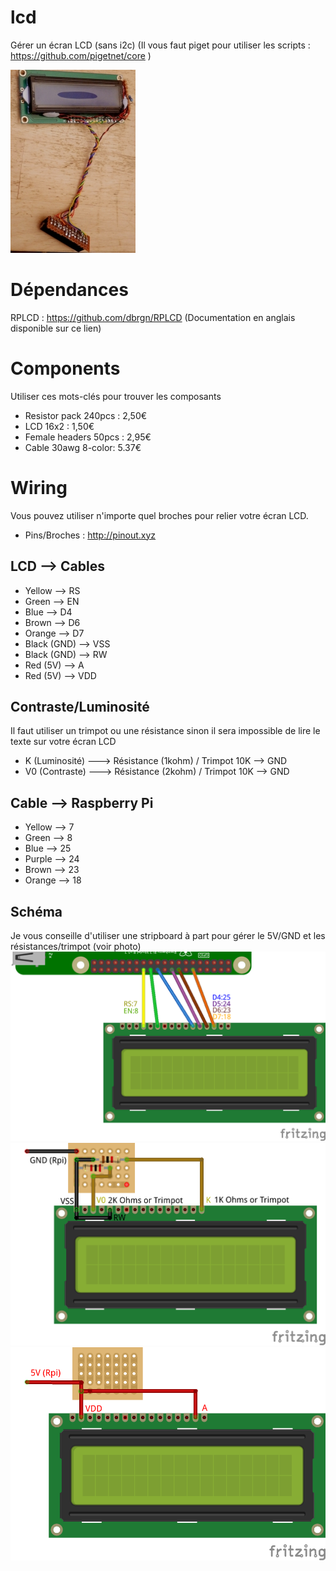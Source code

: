 # lcd
Gérer un écran LCD (sans i2c)
(Il vous faut piget pour utiliser les scripts : https://github.com/pigetnet/core )

![Photo lcd](https://github.com/pigetnet/lcd/raw/master/doc/lcd_photo.JPG)

# Dépendances
RPLCD : https://github.com/dbrgn/RPLCD (Documentation en anglais disponible sur ce lien)

# Components
Utiliser ces mots-clés pour trouver les composants
* Resistor pack 240pcs : 2,50€
* LCD 16x2 : 1,50€
* Female headers 50pcs : 2,95€
* Cable 30awg 8-color: 5.37€

# Wiring
Vous pouvez utiliser n'importe quel broches pour relier votre écran LCD.
* Pins/Broches : http://pinout.xyz

## LCD --> Cables
* Yellow --> RS
* Green --> EN
* Blue --> D4
* Brown --> D6
* Orange --> D7
* Black (GND) --> VSS
* Black (GND) --> RW
* Red (5V) --> A
* Red (5V) --> VDD

## Contraste/Luminosité
Il faut utiliser un trimpot ou une résistance sinon il sera impossible de lire
le texte sur votre écran LCD
* K  (Luminosité) ---> Résistance (1kohm) / Trimpot 10K --> GND
* V0 (Contraste) ---> Résistance (2kohm) / Trimpot 10K  --> GND

## Cable --> Raspberry Pi
* Yellow --> 7
* Green --> 8
* Blue --> 25
* Purple --> 24
* Brown --> 23
* Orange --> 18

## Schéma
Je vous conseille d'utiliser une stripboard à part pour gérer le 5V/GND et les résistances/trimpot (voir photo)
![Gpio](https://github.com/pigetnet/lcd/raw/master/doc/lcd_wiring_gpio.png)
![Gnd](https://github.com/pigetnet/lcd/raw/master/doc/lcd_wiring_gnd.png)
![Vcc](https://github.com/pigetnet/lcd/raw/master/doc/lcd_wiring_vcc.png)
